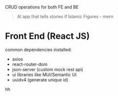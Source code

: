 CRUD operations for both FE and BE

> AI app that tells stories if Islamic Figures - mern

# Front End (React JS)

common dependencies installed:
- axios
- react-router-dom
- json-server (custom mock rest api)
- ui libraries like MUI/Semantic UI
- uuidv4 (generate unique id)

hh